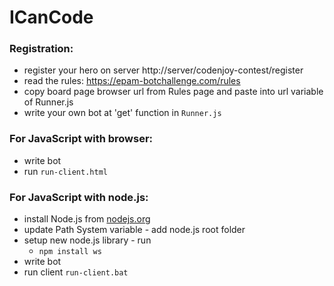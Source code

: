 # ICanCode
### Registration:
- register your hero on server http://server/codenjoy-contest/register
- read the rules: https://epam-botchallenge.com/rules
- copy board page browser url from Rules page and paste into url variable of Runner.js
- write your own bot at 'get' function in `Runner.js`

### For JavaScript with browser:
- write bot
- run `run-client.html`

### For JavaScript with node.js:
- install Node.js from [nodejs.org]
- update Path System variable - add node.js root folder
- setup new node.js library - run
    + `npm install ws`
- write bot
- run client `run-client.bat`

[nodejs.org]: http://nodejs.org/
